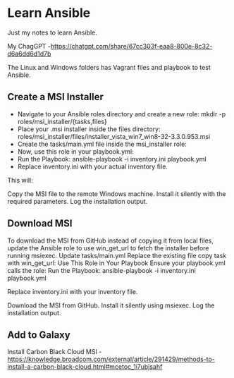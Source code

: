 # Learn Ansible

Just my notes to learn Ansible. 

My ChagGPT -https://chatgpt.com/share/67cc303f-eaa8-800e-8c32-d6a6dd6d1d7b

The Linux and Windows folders has Vagrant files and playbook to test Ansible.

## Create a MSI Installer

- Navigate to your Ansible roles directory and create a new role: mkdir -p roles/msi_installer/{tasks,files}
- Place your .msi installer inside the files directory: roles/msi_installer/files/installer_vista_win7_win8-32-3.3.0.953.msi
- Create the tasks/main.yml file inside the msi_installer role:
- Now, use this role in your playbook.yml:
- Run the Playbook: ansible-playbook -i inventory.ini playbook.yml
- Replace inventory.ini with your actual inventory file.

This will:

Copy the MSI file to the remote Windows machine.
Install it silently with the required parameters.
Log the installation output.

## Download MSI

To download the MSI from GitHub instead of copying it from local files, update the Ansible role to use win_get_url to fetch the installer before running msiexec.
Update tasks/main.yml Replace the existing file copy task with win_get_url:
Use This Role in Your Playbook Ensure your playbook.yml calls the role:
Run the Playbook: ansible-playbook -i inventory.ini playbook.yml

Replace inventory.ini with your inventory file.

Download the MSI from GitHub.
Install it silently using msiexec.
Log the installation output.



## Add to Galaxy



Install Carbon Black Cloud MSI - https://knowledge.broadcom.com/external/article/291429/methods-to-install-a-carbon-black-cloud.html#mcetoc_1i7ubjsahf

